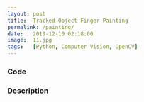 ```yaml
---
layout: post
title:  Tracked Object Finger Painting
permalink: /painting/
date:   2019-12-10 02:18:00
image:  11.jpg
tags:   [Python, Computer Vision, OpenCV]
---
```


### Code


### Description
